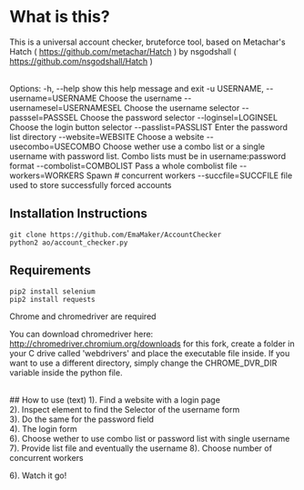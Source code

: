 # What is this?
This is a universal account checker, bruteforce tool, based on Metachar's Hatch ( https://github.com/metachar/Hatch ) by nsgodshall ( https://github.com/nsgodshall/Hatch )

<br>
Options:
  -h, --help            show this help message and exit
  -u USERNAME, --username=USERNAME
                        Choose the username
  --usernamesel=USERNAMESEL
                        Choose the username selector
  --passsel=PASSSEL     Choose the password selector
  --loginsel=LOGINSEL   Choose the login button selector
  --passlist=PASSLIST   Enter the password list directory
  --website=WEBSITE     Choose a website
  --usecombo=USECOMBO   Choose wether use a combo list or a single username
                        with password list. Combo lists must be in
                        username:password format
  --combolist=COMBOLIST
                        Pass a whole combolist file
  --workers=WORKERS     Spawn # concurrent workers
  --succfile=SUCCFILE   file used to store successfully forced accounts

## Installation Instructions
```
git clone https://github.com/EmaMaker/AccountChecker
python2 ao/account_checker.py
```

## Requirements
```
pip2 install selenium
pip2 install requests
```
Chrome and chromedriver are required

You can download chromedriver here: http://chromedriver.chromium.org/downloads
for this fork, create a folder in your C drive called 'webdrivers' and place the executable file inside. If you want to use a different directory, simply change the CHROME_DVR_DIR variable inside the python file.

<br>
## How to use (text)
1). Find a website with a login page<br>
2). Inspect element to find the Selector of the username form<br>
3). Do the same for the password field<br>
4). The login form <br>
6). Choose wether to use combo list or password list with single username
7). Provide list file and eventually the username
8). Choose number of concurrent workers

6). Watch it go!

